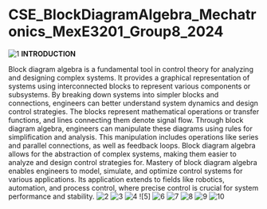 # CSE_BlockDiagramAlgebra_Mechatronics_MexE3201_Group8_2024
![1](https://github.com/icecreamperson/CSE_BlockDiagramAlgebra_Mechatronics_MexE3201_Group8_2024/assets/157493649/9965f914-d2aa-4463-b89b-dcbfbf0375b1)
**INTRODUCTION**
   
   Block diagram algebra is a fundamental tool in control theory for analyzing and designing complex systems. It provides a graphical representation of systems using interconnected blocks to represent various components or subsystems. By breaking down systems into simpler blocks and connections, engineers can better understand system dynamics and design control strategies. The blocks represent mathematical operations or transfer functions, and lines connecting them denote signal flow. Through block diagram algebra, engineers can manipulate these diagrams using rules for simplification and analysis. This manipulation includes operations like series and parallel connections, as well as feedback loops. Block diagram algebra allows for the abstraction of complex systems, making them easier to analyze and design control strategies for. Mastery of block diagram algebra enables engineers to model, simulate, and optimize control systems for various applications. Its application extends to fields like robotics, automation, and process control, where precise control is crucial for system performance and stability.
![2](https://github.com/icecreamperson/CSE_BlockDiagramAlgebra_Mechatronics_MexE3201_Group8_2024/assets/157493649/d3b3379e-8ef6-48fc-ab03-490aa31306dc)
![3](https://github.com/icecreamperson/CSE_BlockDiagramAlgebra_Mechatronics_MexE3201_Group8_2024/assets/157493649/32427614-8017-4436-b294-e217d839347e)
![4](https://github.com/icecreamperson/CSE_BlockDiagramAlgebra_Mechatronics_MexE3201_Group8_2024/assets/157493649/6df30962-544d-4097-bba4-bad86b9b29a8)
![5]
![6](https://github.com/icecreamperson/CSE_BlockDiagramAlgebra_Mechatronics_MexE3201_Group8_2024/assets/157493649/aa0da91a-9169-4258-8358-3e03589b102a)
![7](https://github.com/icecreamperson/CSE_BlockDiagramAlgebra_Mechatronics_MexE3201_Group8_2024/assets/157493649/be774b91-fc30-42b1-9047-4413d86636b3) 
![8](https://github.com/icecreamperson/CSE_BlockDiagramAlgebra_Mechatronics_MexE3201_Group8_2024/assets/157493649/8d1b378d-6629-4de0-aaa3-f3a6daf32e96) 
![9](https://github.com/icecreamperson/CSE_BlockDiagramAlgebra_Mechatronics_MexE3201_Group8_2024/assets/157493649/e4f48a04-b224-4dcf-8903-b71c4ba494d5)
![10](https://github.com/icecreamperson/CSE_BlockDiagramAlgebra_Mechatronics_MexE3201_Group8_2024/assets/157493649/235d1091-c257-4511-bf9c-c71fb16bdd33)

